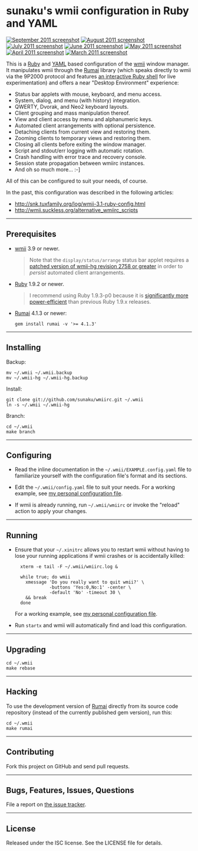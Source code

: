 sunaku's wmii configuration in Ruby and YAML
==============================================================================

[![September 2011 screenshot](http://ompldr.org/tYWg1eQ)](http://ompldr.org/vYWg1eQ)
[![August 2011 screenshot](http://ompldr.org/tOXJjcg)](http://ompldr.org/vOXJjcg)
[![July 2011 screenshot](http://ompldr.org/tOWk0Zw)](http://ompldr.org/vOWk0Zw)
[![June 2011 screenshot](http://ompldr.org/tOHZzcw)](http://ompldr.org/vOHZzcw)
[![May 2011 screenshot](http://ompldr.org/tOGxyZQ)](http://ompldr.org/vOGxyZQ)
[![April 2011 screenshot](http://ompldr.org/tODNuag)](http://ompldr.org/vODNuag)
[![March 2011 screenshot](http://ompldr.org/tN3l2bQ)](http://ompldr.org/vN3l2bQ)

This is a [Ruby] and [YAML] based configuration of the [wmii] window manager.
It manipulates wmii through the [Rumai] library (which speaks directly to wmii
via the 9P2000 protocol and features [an interactive Ruby shell][RumaiShell]
for live experimentation) and offers a near "Desktop Environment" experience:

* Status bar applets with mouse, keyboard, and menu access.
* System, dialog, and menu (with history) integration.
* QWERTY, Dvorak, and Neo2 keyboard layouts.
* Client grouping and mass manipulation thereof.
* View and client access by menu and alphanumeric keys.
* Automated client arrangements with optional persistence.
* Detaching clients from current view and restoring them.
* Zooming clients to temporary views and restoring them.
* Closing all clients before exiting the window manager.
* Script and stdout/err logging with automatic rotation.
* Crash handling with error trace and recovery console.
* Session state propagation between wmiirc instances.
* And oh so much more... :-]

All of this can be configured to suit your needs, of course.

[Ruby]: http://ruby-lang.org
[YAML]: http://yaml.org
[wmii]: http://wmii.suckless.org
[Rumai]: http://snk.tuxfamily.org/lib/rumai/
[RumaiShell]: http://snk.tuxfamily.org/lib/rumai/#EXAMPLES

In the past, this configuration was described in the following articles:

* <http://snk.tuxfamily.org/log/wmii-3.1-ruby-config.html>
* <http://wmii.suckless.org/alternative_wmiirc_scripts>

------------------------------------------------------------------------------
Prerequisites
------------------------------------------------------------------------------

* [wmii] 3.9 or newer.

  > Note that the `display/status/arrange` status bar applet requires a
  > [patched version of wmii-hg revision 2758 or greater](
  > http://code.google.com/p/wmii/issues/detail?id=232 ) in order to *persist*
  > automated client arrangements.

* [Ruby] 1.9.2 or newer.

  > I recommend using Ruby 1.9.3-p0 because it is [significantly more
  > power-efficient](
  > http://snk.tuxfamily.org/log/ruby-1.9.3-p0-power-efficiency.html ) than
  > previous Ruby 1.9.x releases.

* [Rumai] 4.1.3 or newer:

      gem install rumai -v '>= 4.1.3'

------------------------------------------------------------------------------
Installing
------------------------------------------------------------------------------

Backup:

    mv ~/.wmii ~/.wmii.backup
    mv ~/.wmii-hg ~/.wmii-hg.backup

Install:

    git clone git://github.com/sunaku/wmiirc.git ~/.wmii
    ln -s ~/.wmii ~/.wmii-hg

Branch:

    cd ~/.wmii
    make branch

------------------------------------------------------------------------------
Configuring
------------------------------------------------------------------------------

* Read the inline documentation in the `~/.wmii/EXAMPLE.config.yaml` file to
  familiarize yourself with the configuration file's format and its sections.

* Edit the `~/.wmii/config.yaml` file to suit your needs.  For a working
  example, see [my personal configuration file](
  https://github.com/sunaku/wmiirc/blob/personal/config.yaml ).

* If wmii is already running, run `~/.wmii/wmiirc` or
  invoke the "reload" action to apply your changes.

------------------------------------------------------------------------------
Running
------------------------------------------------------------------------------

* Ensure that your `~/.xinitrc` allows you to restart wmii without having to
  lose your running applications if wmii crashes or is accidentally killed:

        xterm -e tail -F ~/.wmii/wmiirc.log &

        while true; do wmii
          xmessage 'Do you really want to quit wmii?' \
                   -buttons 'Yes:0,No:1' -center \
                   -default 'No' -timeout 30 \
          && break
        done
  For a working example, see [my personal configuration file](
  https://github.com/sunaku/home/blob/master/.xinitrc ).

* Run `startx` and wmii will automatically find and load this configuration.

------------------------------------------------------------------------------
Upgrading
------------------------------------------------------------------------------

    cd ~/.wmii
    make rebase

------------------------------------------------------------------------------
Hacking
------------------------------------------------------------------------------

To use the development version of [Rumai] directly from its source code
repository (instead of the currently published gem version), run this:

    cd ~/.wmii
    make rumai

------------------------------------------------------------------------------
Contributing
------------------------------------------------------------------------------

Fork this project on GitHub and send pull requests.

------------------------------------------------------------------------------
Bugs, Features, Issues, Questions
------------------------------------------------------------------------------

File a report on [the issue tracker](http://github.com/sunaku/wmiirc/issues/).

------------------------------------------------------------------------------
License
------------------------------------------------------------------------------

Released under the ISC license.  See the LICENSE file for details.
